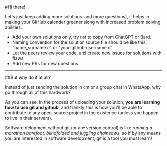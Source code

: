 #Hi there!

Let's just keep adding more solutions (and more questions), it helps in making your GitHub calender greener along with increased problem solving abilities.

- Add your own solutions only, try not to copy from ChatGPT or Bard.
- Naming convention for the solution source file should be like this: "name_surname.c" or "your-github-username.c"
- Let the peers review your code, and create new issues for solutions with flaws
- Add new PRs for new questions

---
##But why do it at all?

Instead of just sending the solution in dm or a group chat in WhatsApp, why go through all of this hardwork?

As you can see, in the process of uploading your solution, **you are learning how to use git and github**, and frankly, this is how you'll be able to contribute to any open-source project in the existence (unless you happen to live in their servers).

Software delopment without git (or any version control) is like *running a marathon barefoot, blindfolded and juggling chainsaws*, so if by any means you are interested in software development, git is a tool you must learn!
